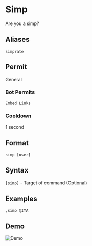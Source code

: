 # Simp
Are you a simp?

## Aliases
`simprate`
## Permit
General
### Bot Permits
`Embed Links`
### Cooldown
1 second
## Format
`simp [user]`
## Syntax
`[simp]` - Target of command (Optional)
## Examples
`,simp @IYA`
## Demo 
![Demo](https://i.ibb.co/5hTCwJY/simp.gif)


